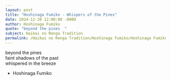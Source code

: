 ```yaml
---
layout: post
title: "Hoshinaga Fumiko - Whispers of the Pines"
date: 2024-12-30 12:00:00 -0000
author: Hoshinaga Fumiko
quote: "beyond the pines  "
subject: Haikai no Renga Tradition
permalink: /Haikai no Renga Tradition/Hoshinaga Fumiko/Hoshinaga Fumiko - Whispers of the Pines
---
```


beyond the pines  
faint shadows of the past  
whispered in the breeze

- Hoshinaga Fumiko
